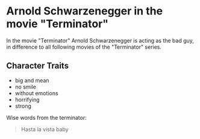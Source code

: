 # Arnold Schwarzenegger in the movie "Terminator"

In the movie "Terminator" Arnold Schwarzenegger is acting as the bad guy, in difference to
all following movies of the "Terminator" series.

## Character Traits
* big and mean
* no smile
* without emotions
* horrifying
* strong

Wise words from the terminator:

> Hasta la vista baby